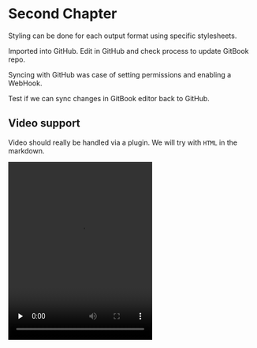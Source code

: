 # Second Chapter

Styling can be done for each output format using specific stylesheets.

Imported into GitHub. Edit in GitHub and check process to update GitBook repo.

Syncing with GitHub was case of setting permissions and enabling a WebHook.

Test if we can sync changes in GitBook editor back to GitHub.

## Video support

Video should really be handled via a plugin. We will try with `HTML` in the markdown.

<video width="292" height="360" preload="none" controls>
  <source src="./add-attribute.mp4" type="video/mp4">
  Your browser does not support the video tag.
</video>